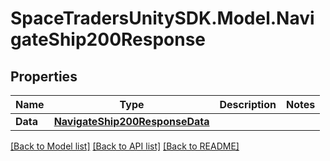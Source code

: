 # SpaceTradersUnitySDK.Model.NavigateShip200Response

## Properties

Name | Type | Description | Notes
------------ | ------------- | ------------- | -------------
**Data** | [**NavigateShip200ResponseData**](NavigateShip200ResponseData.md) |  | 

[[Back to Model list]](../README.md#documentation-for-models) [[Back to API list]](../README.md#documentation-for-api-endpoints) [[Back to README]](../README.md)

